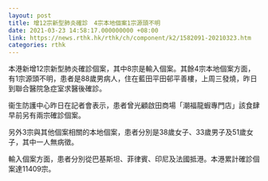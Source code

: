 ```yaml
---
layout: post
title: 增12宗新型肺炎確診　4宗本地個案1宗源頭不明
date: 2021-03-23 14:58:17.000000000 +08:00
link: https://news.rthk.hk/rthk/ch/component/k2/1582091-20210323.htm
categories: rthk
---
```


本港新增12宗新型肺炎確診個案，其中8宗是輸入個案。其餘4宗本地個案方面，有1宗源頭不明，患者是88歲男病人，住在藍田平田邨平善樓，上周三發燒，昨日到聯合醫院急症室求醫後確診。

衞生防護中心昨日在記者會表示，患者曾光顧啟田商場「潮福龍蝦專門店」該食肆早前另有兩宗確診個案。

另外3宗與其他個案相關的本地個案，患者分別是38歲女子、33歲男子及51歲女子，其中一人無病徵。

輸入個案方面，患者分別從巴基斯坦、菲律賓、印尼及法國抵港。本港累計確診個案達11409宗。
